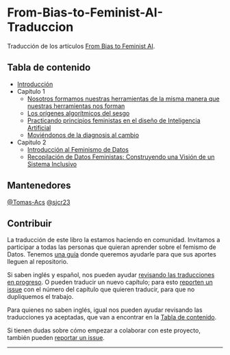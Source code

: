# From-Bias-to-Feminist-AI-Traduccion
Traducción de los artículos [From Bias to Feminist AI](https://feministai.pubpub.org/from-bias-to-feminist-ai).

## Tabla de contenido
* [Introducción](https://github.com/labexp/From-Bias-to-Feminist-AI-Traduccion/blob/main/Introducci%C3%B3n.md)
* Capítulo 1
  * [Nosotros formamos nuestras herramientas de la misma manera que nuestras herramientas nos forman](Capitulo%201.md)
  * [Los orígenes algorítmicos del sesgo](https://github.com/labexp/From-Bias-to-Feminist-AI-Traduccion/blob/main/Capitulo%201_2.md)
  * [Practicando principios feministas en el diseño de Inteligencia Artificial](https://github.com/labexp/From-Bias-to-Feminist-AI-Traduccion/blob/main/Capitulo%201_3.md)
  * [Moviéndonos de la diagnosis al cambio](https://github.com/labexp/From-Bias-to-Feminist-AI-Traduccion/blob/main/Capitulo%201_4.md)
* Capitulo 2
   * [Introducción al Feminismo de Datos](Capitulo%202.md)
   * [Recopilación de Datos Feministas: Construyendo una Visión de un Sistema Inclusivo](Capítulo%202_1.md)
   


## Mantenedores
[@Tomas-Acs](https://github.com/Tomas-Acs)
[@sjcr23](https://github.com/sjcr23)



## Contribuir

La traducción de este libro la estamos haciendo en comunidad. Invitamos a participar a todas las personas que quieran aprender sobre el femismo de Datos. Tenemos [una guía](https://github.com/labexp/From-Bias-to-Feminist-AI-Traduccion/wiki/Gu%C3%ADa-para-contribuir-con-la-traducci%C3%B3n) donde queremos ayudarle para que sus aportes lleguen al repositorio.

Si saben inglés y español, nos pueden ayudar [revisando las traducciones en progreso](https://github.com/labexp/From-Bias-to-Feminist-AI-Traduccion/pulls). O pueden traducir un nuevo capítulo; para esto [reporten un issue](https://github.com/labexp/From-Bias-to-Feminist-AI-Traduccion/issues/new) con el número del capítulo que quieren traducir, para que no dupliquemos el trabajo.

Para quienes no saben inglés, igual nos pueden ayudar revisando las traducciones ya aceptadas, que van a encontrar en la [Tabla de contenido](#tabla-de-contenido).

Si tienen dudas sobre cómo empezar a colaborar con este proyecto, también pueden [reportar un issue](https://github.com/labexp/From-Bias-to-Feminist-AI-Traduccion/issues/new).

***
